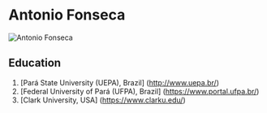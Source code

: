 # Antonio Fonseca

![Antonio Fonseca](progile.jpg)

## Education

1. [Pará State University (UEPA), Brazil] (http://www.uepa.br/)
2. [Federal University of Pará (UFPA), Brazil] (https://www.portal.ufpa.br/)
3. [Clark University, USA] (https://www.clarku.edu/)
